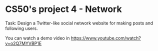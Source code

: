 # CS50's project 4 - Network
Task: Design a Twitter-like social network website for making posts and following users.

You can watch a demo video in https://www.youtube.com/watch?v=o2Q7MYVBP1E
